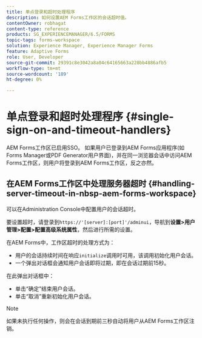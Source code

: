 ```yaml
---
title: 单点登录和超时处理程序
description: 如何设置AEM Forms工作区的会话超时值。
contentOwner: robhagat
content-type: reference
products: SG_EXPERIENCEMANAGER/6.5/FORMS
topic-tags: forms-workspace
solution: Experience Manager, Experience Manager Forms
feature: Adaptive Forms
role: User, Developer
source-git-commit: 29391c8e3042a8a04c64165663a228bb4886afb5
workflow-type: tm+mt
source-wordcount: '189'
ht-degree: 0%

---
```


# 单点登录和超时处理程序 {#single-sign-on-and-timeout-handlers}

AEM Forms工作区已启用SSO。 如果用户已登录到AEM Forms应用程序(如Forms Manager或PDF Generator用户界面)，并在同一浏览器会话中访问AEM Forms工作区，则用户将登录到AEM Forms工作区，反之亦然。

## 在AEM Forms工作区中处理服务器超时 {#handling-server-timeout-in-nbsp-aem-forms-workspace}

可以在Administration Console中配置用户的会话超时。

要设置超时，请登录到`https://'[server]:[port]'/adminui`，导航到&#x200B;**设置>用户管理>配置>配置高级系统属性**，然后进行所需的设置。

在AEM Forms中，工作区超时的处理方式为：

* 用户的会话持续时间在响应`initialize`调用时可用，该调用初始化用户会话。
* 一个弹出对话框会通知用户会话即将过期，即在会话过期前15秒。

在此弹出对话框中：

* 单击“确定”结束用户会话。
* 单击“取消”重新初始化用户会话。

>[!NOTE]
>
>如果未执行任何操作，则会在会话到期前三秒自动将用户从AEM Forms工作区注销。
